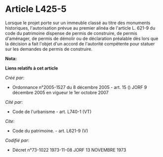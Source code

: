 # Article L425-5

Lorsque le projet porte sur un immeuble classé au titre des monuments historiques, l'autorisation prévue au premier alinéa de
l'article L. 621-9 du code du patrimoine dispense de permis de construire, de permis d'aménager, de permis de démolir ou de
déclaration préalable dès lors que la décision a fait l'objet d'un accord de l'autorité compétente pour statuer sur les
demandes de permis de construire.

**Nota:**



**Liens relatifs à cet article**

_Créé par_:

  - Ordonnance n°2005-1527 du 8 décembre 2005 - art. 15 () JORF 9 décembre 2005 en vigueur le 1er octobre 2007

_Cité par_:

  - Code de l'urbanisme - art. L740-1 (VT)

_Cite_:

  - Code du patrimoine. - art. L621-9 (V)

_Codifié par_:

  - Décret n°73-1022 1973-11-08 JORF 13 NOVEMBRE 1973
